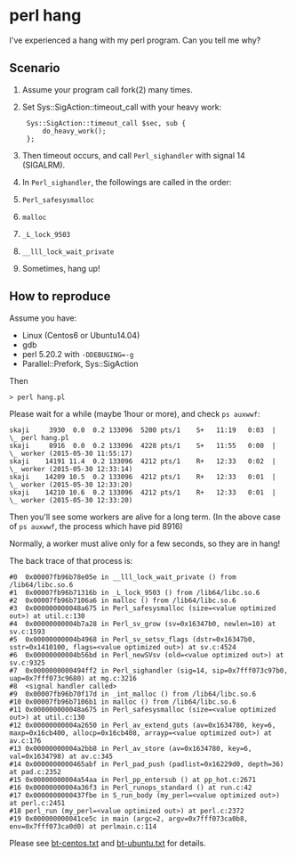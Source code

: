 # perl hang

I've experienced a hang with my perl program.
Can you tell me why?

## Scenario

1. Assume your program call fork(2) many times.
2. Set Sys::SigAction::timeout_call with your heavy work:

        Sys::SigAction::timeout_call $sec, sub {
            do_heavy_work();
        };

3. Then timeout occurs, and call `Perl_sighandler` with signal 14 (SIGALRM).
4. In `Perl_sighandler`, the followings are called in the order:
  1. `Perl_safesysmalloc`
  1. `malloc`
  1. `_L_lock_9503`
  1. `__lll_lock_wait_private`
5. Sometimes, hang up!

## How to reproduce

Assume you have:

* Linux (Centos6 or Ubuntu14.04)
* gdb
* perl 5.20.2 with `-DDEBUGING=-g`
* Parallel::Prefork, Sys::SigAction

Then

    > perl hang.pl

Please wait for a while (maybe 1hour or more), and check `ps auxwwf`:

```
skaji     3930  0.0  0.2 133096  5200 pts/1    S+   11:19   0:03  |   \_ perl hang.pl
skaji     8916  0.0  0.2 133096  4228 pts/1    S+   11:55   0:00  |       \_ worker (2015-05-30 11:55:17)
skaji    14191 11.4  0.2 133096  4212 pts/1    R+   12:33   0:02  |       \_ worker (2015-05-30 12:33:14)
skaji    14209 10.5  0.2 133096  4212 pts/1    R+   12:33   0:01  |       \_ worker (2015-05-30 12:33:20)
skaji    14210 10.6  0.2 133096  4212 pts/1    R+   12:33   0:01  |       \_ worker (2015-05-30 12:33:20)
```

Then you'll see some workers are alive for a long term.
(In the above case of `ps auxwwf`, the process which have pid 8916)

Normally, a worker must alive only for a few seconds,
so they are in hang!

The back trace of that process is:

```
#0  0x00007fb96b78e05e in __lll_lock_wait_private () from /lib64/libc.so.6
#1  0x00007fb96b71316b in _L_lock_9503 () from /lib64/libc.so.6
#2  0x00007fb96b7106a6 in malloc () from /lib64/libc.so.6
#3  0x000000000048a675 in Perl_safesysmalloc (size=<value optimized out>) at util.c:130
#4  0x00000000004b7a28 in Perl_sv_grow (sv=0x16347b0, newlen=10) at sv.c:1593
#5  0x00000000004b4968 in Perl_sv_setsv_flags (dstr=0x16347b0, sstr=0x1410100, flags=<value optimized out>) at sv.c:4524
#6  0x00000000004b56bd in Perl_newSVsv (old=<value optimized out>) at sv.c:9325
#7  0x0000000000494ff2 in Perl_sighandler (sig=14, sip=0x7fff073c97b0, uap=0x7fff073c9680) at mg.c:3216
#8  <signal handler called>
#9  0x00007fb96b70f17d in _int_malloc () from /lib64/libc.so.6
#10 0x00007fb96b7106b1 in malloc () from /lib64/libc.so.6
#11 0x000000000048a675 in Perl_safesysmalloc (size=<value optimized out>) at util.c:130
#12 0x00000000004a2650 in Perl_av_extend_guts (av=0x1634780, key=6, maxp=0x16cb400, allocp=0x16cb408, arrayp=<value optimized out>) at av.c:176
#13 0x00000000004a2bb8 in Perl_av_store (av=0x1634780, key=6, val=0x1634798) at av.c:345
#14 0x0000000000465abf in Perl_pad_push (padlist=0x16229d0, depth=36) at pad.c:2352
#15 0x00000000004a54aa in Perl_pp_entersub () at pp_hot.c:2671
#16 0x00000000004a36f3 in Perl_runops_standard () at run.c:42
#17 0x0000000000437fbe in S_run_body (my_perl=<value optimized out>) at perl.c:2451
#18 perl_run (my_perl=<value optimized out>) at perl.c:2372
#19 0x000000000041ce5c in main (argc=2, argv=0x7fff073ca0b8, env=0x7fff073ca0d0) at perlmain.c:114
```

Please see [bt-centos.txt](bt-centos.txt) and [bt-ubuntu.txt](bt-ubuntu.txt) for details.

